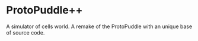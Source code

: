 # ProtoPuddle++
A simulator of cells world. A remake of the ProtoPuddle with an unique base of source code.
